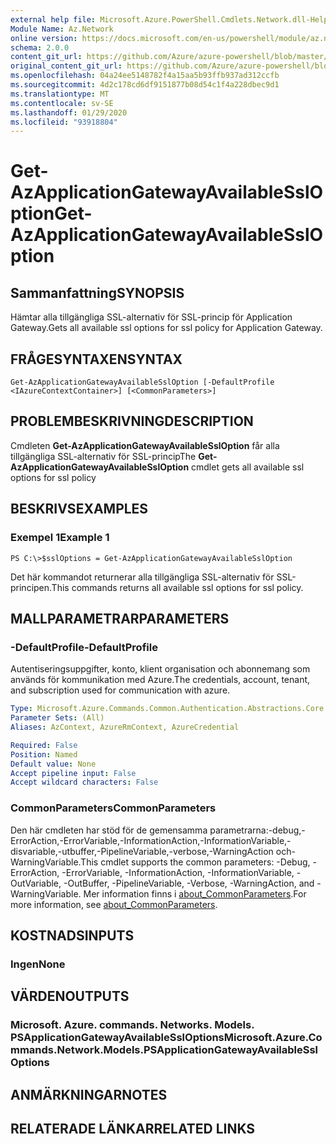 ```yaml
---
external help file: Microsoft.Azure.PowerShell.Cmdlets.Network.dll-Help.xml
Module Name: Az.Network
online version: https://docs.microsoft.com/en-us/powershell/module/az.network/get-azapplicationgatewayavailablessloption
schema: 2.0.0
content_git_url: https://github.com/Azure/azure-powershell/blob/master/src/Network/Network/help/Get-AzApplicationGatewayAvailableSslOption.md
original_content_git_url: https://github.com/Azure/azure-powershell/blob/master/src/Network/Network/help/Get-AzApplicationGatewayAvailableSslOption.md
ms.openlocfilehash: 04a24ee5148782f4a15aa5b93ffb937ad312ccfb
ms.sourcegitcommit: 4d2c178cd6df9151877b08d54c1f4a228dbec9d1
ms.translationtype: MT
ms.contentlocale: sv-SE
ms.lasthandoff: 01/29/2020
ms.locfileid: "93918804"
---
```

# <span data-ttu-id="9a984-101">Get-AzApplicationGatewayAvailableSslOption</span><span class="sxs-lookup"><span data-stu-id="9a984-101">Get-AzApplicationGatewayAvailableSslOption</span></span>

## <span data-ttu-id="9a984-102">Sammanfattning</span><span class="sxs-lookup"><span data-stu-id="9a984-102">SYNOPSIS</span></span>
<span data-ttu-id="9a984-103">Hämtar alla tillgängliga SSL-alternativ för SSL-princip för Application Gateway.</span><span class="sxs-lookup"><span data-stu-id="9a984-103">Gets all available ssl options for ssl policy for Application Gateway.</span></span>

## <span data-ttu-id="9a984-104">FRÅGESYNTAXEN</span><span class="sxs-lookup"><span data-stu-id="9a984-104">SYNTAX</span></span>

```
Get-AzApplicationGatewayAvailableSslOption [-DefaultProfile <IAzureContextContainer>] [<CommonParameters>]
```

## <span data-ttu-id="9a984-105">PROBLEMBESKRIVNING</span><span class="sxs-lookup"><span data-stu-id="9a984-105">DESCRIPTION</span></span>
<span data-ttu-id="9a984-106">Cmdleten **Get-AzApplicationGatewayAvailableSslOption** får alla tillgängliga SSL-alternativ för SSL-princip</span><span class="sxs-lookup"><span data-stu-id="9a984-106">The **Get-AzApplicationGatewayAvailableSslOption** cmdlet gets all available ssl options for ssl policy</span></span>

## <span data-ttu-id="9a984-107">BESKRIVS</span><span class="sxs-lookup"><span data-stu-id="9a984-107">EXAMPLES</span></span>

### <span data-ttu-id="9a984-108">Exempel 1</span><span class="sxs-lookup"><span data-stu-id="9a984-108">Example 1</span></span>
```
PS C:\>$sslOptions = Get-AzApplicationGatewayAvailableSslOption
```

<span data-ttu-id="9a984-109">Det här kommandot returnerar alla tillgängliga SSL-alternativ för SSL-principen.</span><span class="sxs-lookup"><span data-stu-id="9a984-109">This commands returns all available ssl options for ssl policy.</span></span>

## <span data-ttu-id="9a984-110">MALLPARAMETRAR</span><span class="sxs-lookup"><span data-stu-id="9a984-110">PARAMETERS</span></span>

### <span data-ttu-id="9a984-111">-DefaultProfile</span><span class="sxs-lookup"><span data-stu-id="9a984-111">-DefaultProfile</span></span>
<span data-ttu-id="9a984-112">Autentiseringsuppgifter, konto, klient organisation och abonnemang som används för kommunikation med Azure.</span><span class="sxs-lookup"><span data-stu-id="9a984-112">The credentials, account, tenant, and subscription used for communication with azure.</span></span>

```yaml
Type: Microsoft.Azure.Commands.Common.Authentication.Abstractions.Core.IAzureContextContainer
Parameter Sets: (All)
Aliases: AzContext, AzureRmContext, AzureCredential

Required: False
Position: Named
Default value: None
Accept pipeline input: False
Accept wildcard characters: False
```

### <span data-ttu-id="9a984-113">CommonParameters</span><span class="sxs-lookup"><span data-stu-id="9a984-113">CommonParameters</span></span>
<span data-ttu-id="9a984-114">Den här cmdleten har stöd för de gemensamma parametrarna:-debug,-ErrorAction,-ErrorVariable,-InformationAction,-InformationVariable,-disvariable,-utbuffer,-PipelineVariable,-verbose,-WarningAction och-WarningVariable.</span><span class="sxs-lookup"><span data-stu-id="9a984-114">This cmdlet supports the common parameters: -Debug, -ErrorAction, -ErrorVariable, -InformationAction, -InformationVariable, -OutVariable, -OutBuffer, -PipelineVariable, -Verbose, -WarningAction, and -WarningVariable.</span></span> <span data-ttu-id="9a984-115">Mer information finns i [about_CommonParameters](https://go.microsoft.com/fwlink/?LinkID=113216).</span><span class="sxs-lookup"><span data-stu-id="9a984-115">For more information, see [about_CommonParameters](https://go.microsoft.com/fwlink/?LinkID=113216).</span></span>

## <span data-ttu-id="9a984-116">KOSTNADS</span><span class="sxs-lookup"><span data-stu-id="9a984-116">INPUTS</span></span>

### <span data-ttu-id="9a984-117">Ingen</span><span class="sxs-lookup"><span data-stu-id="9a984-117">None</span></span>

## <span data-ttu-id="9a984-118">VÄRDEN</span><span class="sxs-lookup"><span data-stu-id="9a984-118">OUTPUTS</span></span>

### <span data-ttu-id="9a984-119">Microsoft. Azure. commands. Networks. Models. PSApplicationGatewayAvailableSslOptions</span><span class="sxs-lookup"><span data-stu-id="9a984-119">Microsoft.Azure.Commands.Network.Models.PSApplicationGatewayAvailableSslOptions</span></span>

## <span data-ttu-id="9a984-120">ANMÄRKNINGAR</span><span class="sxs-lookup"><span data-stu-id="9a984-120">NOTES</span></span>

## <span data-ttu-id="9a984-121">RELATERADE LÄNKAR</span><span class="sxs-lookup"><span data-stu-id="9a984-121">RELATED LINKS</span></span>
